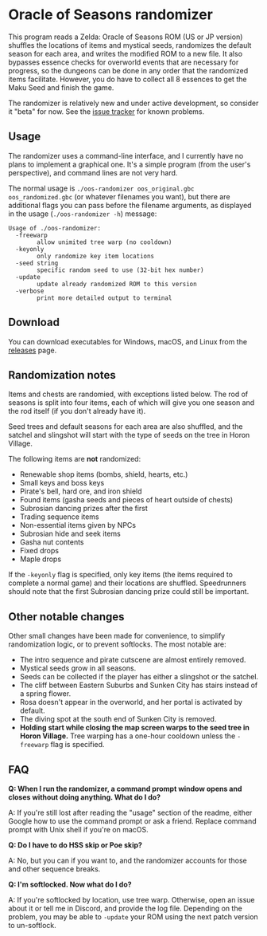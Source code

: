 # Oracle of Seasons randomizer

This program reads a Zelda: Oracle of Seasons ROM (US or JP version) shuffles
the locations of items and mystical seeds, randomizes the default season for
each area, and writes the modified ROM to a new file. It also bypasses essence
checks for overworld events that are necessary for progress, so the dungeons
can be done in any order that the randomized items facilitate. However, you do
have to collect all 8 essences to get the Maku Seed and finish the game.

The randomizer is relatively new and under active development, so consider it
"beta" for now. See the [issue
tracker](https://github.com/jangler/oos-randomizer/issues) for known problems.


## Usage

The randomizer uses a command-line interface, and I currently have no plans to
implement a graphical one. It's a simple program (from the user's perspective),
and command lines are not very hard.

The normal usage is `./oos-randomizer oos_original.gbc oos_randomized.gbc` (or
whatever filenames you want), but there are additional flags you can pass
before the filename arguments, as displayed in the usage (`./oos-randomizer
-h`) message:

    Usage of ./oos-randomizer:
      -freewarp
            allow unimited tree warp (no cooldown)
      -keyonly
            only randomize key item locations
      -seed string
            specific random seed to use (32-bit hex number)
      -update
            update already randomized ROM to this version
      -verbose
            print more detailed output to terminal


## Download

You can download executables for Windows, macOS, and Linux from the
[releases](https://github.com/jangler/oos-randomizer/releases) page.


## Randomization notes

Items and chests are randomied, with exceptions listed below. The rod of
seasons is split into four items, each of which will give you one season and
the rod itself (if you don't already have it).

Seed trees and default seasons for each area are also shuffled, and the satchel
and slingshot will start with the type of seeds on the tree in Horon Village.

The following items are **not** randomized:

- Renewable shop items (bombs, shield, hearts, etc.)
- Small keys and boss keys
- Pirate's bell, hard ore, and iron shield
- Found items (gasha seeds and pieces of heart outside of chests)
- Subrosian dancing prizes after the first
- Trading sequence items
- Non-essential items given by NPCs
- Subrosian hide and seek items
- Gasha nut contents
- Fixed drops
- Maple drops

If the `-keyonly` flag is specified, only key items (the items required to
complete a normal game) and their locations are shuffled. Speedrunners should
note that the first Subrosian dancing prize could still be important.


## Other notable changes

Other small changes have been made for convenience, to simplify randomization
logic, or to prevent softlocks. The most notable are:

- The intro sequence and pirate cutscene are almost entirely removed.
- Mystical seeds grow in all seasons.
- Seeds can be collected if the player has either a slingshot or the satchel.
- The cliff between Eastern Suburbs and Sunken City has stairs instead of a
  spring flower.
- Rosa doesn't appear in the overworld, and her portal is activated by default.
- The diving spot at the south end of Sunken City is removed.
- **Holding start while closing the map screen warps to the seed tree in Horon
  Village.** Tree warping has a one-hour cooldown unless the `-freewarp` flag
  is specified.

## FAQ

**Q: When I run the randomizer, a command prompt window opens and closes
without doing anything. What do I do?**

A: If you're still lost after reading the "usage" section of the readme, either
Google how to use the command prompt or ask a friend. Replace command prompt
with Unix shell if you're on macOS.

**Q: Do I have to do HSS skip or Poe skip?**

A: No, but you can if you want to, and the randomizer accounts for those and other
sequence breaks.

**Q: I'm softlocked. Now what do I do?**

A: If you're softlocked by location, use tree warp. Otherwise, open an issue
about it or tell me in Discord, and provide the log file. Depending on the
problem, you may be able to `-update` your ROM using the next patch version to
un-softlock.
